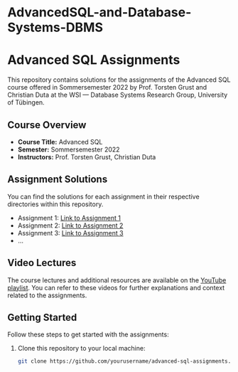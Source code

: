 # AdvancedSQL-and-Database-Systems-DBMS
# Advanced SQL Assignments

This repository contains solutions for the assignments of the Advanced SQL course offered in Sommersemester 2022 by Prof. Torsten Grust and Christian Duta at the WSI — Database Systems Research Group, University of Tübingen.

## Course Overview

- **Course Title:** Advanced SQL
- **Semester:** Sommersemester 2022
- **Instructors:** Prof. Torsten Grust, Christian Duta

## Assignment Solutions

You can find the solutions for each assignment in their respective directories within this repository.

- Assignment 1: [Link to Assignment 1](assignment1/)
- Assignment 2: [Link to Assignment 2](assignment2/)
- Assignment 3: [Link to Assignment 3](assignment3/)
- ...

## Video Lectures

The course lectures and additional resources are available on the [YouTube playlist](https://www.youtube.com/watch?v=HAI5DG_l60k&list=PL1XF9qjV8kH12PTd1WfsKeUQU6e83ldfc&index=1&ab_channel=DatabaseSystemsResearchGroupatUT%C3%BCbingen). You can refer to these videos for further explanations and context related to the assignments.

## Getting Started

Follow these steps to get started with the assignments:

1. Clone this repository to your local machine:

   ```bash
   git clone https://github.com/yourusername/advanced-sql-assignments.git

